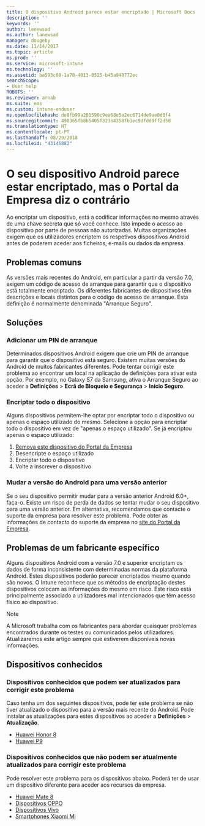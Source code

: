 ```yaml
---
title: O dispositivo Android parece estar encriptado | Microsoft Docs
description: ''
keywords: ''
author: lenewsad
ms.author: lanewsad
manager: dougeby
ms.date: 11/14/2017
ms.topic: article
ms.prod: ''
ms.service: microsoft-intune
ms.technology: ''
ms.assetid: ba593c08-1a78-4013-8525-b45a948772ec
searchScope:
- User help
ROBOTS: ''
ms.reviewer: arnab
ms.suite: ems
ms.custom: intune-enduser
ms.openlocfilehash: de8fb99a201590c9ea68e5a2ec6714de9ae0d0f4
ms.sourcegitcommit: 490365fb8b5405f323b4358fb1ec9dfdd9ff2d58
ms.translationtype: HT
ms.contentlocale: pt-PT
ms.lasthandoff: 08/29/2018
ms.locfileid: "43146882"
---
```

# <a name="your-android-device-seems-to-be-encrypted-but-company-portal-says-otherwise"></a>O seu dispositivo Android parece estar encriptado, mas o Portal da Empresa diz o contrário

Ao encriptar um dispositivo, está a codificar informações no mesmo através de uma chave secreta que só você conhece. Isto impede o acesso ao dispositivo por parte de pessoas não autorizadas. Muitas organizações exigem que os utilizadores encriptem os respetivos dispositivos Android antes de poderem aceder aos ficheiros, e-mails ou dados da empresa.

## <a name="common-issues"></a>Problemas comuns

As versões mais recentes do Android, em particular a partir da versão 7.0, exigem um código de acesso de arranque para garantir que o dispositivo está totalmente encriptado. Os diferentes fabricantes de dispositivos têm descrições e locais distintos para o código de acesso de arranque. Esta definição é normalmente denominada "Arranque Seguro". 

## <a name="solutions"></a>Soluções

### <a name="add-a-startup-pin"></a>Adicionar um PIN de arranque

Determinados dispositivos Android exigem que crie um PIN de arranque para garantir que o dispositivo está seguro. Existem muitas versões do Android de muitos fabricantes diferentes. Pode tentar corrigir este problema ao encontrar um local na aplicação de definições para ativar esta opção. Por exemplo, no Galaxy S7 da Samsung, ativa o Arranque Seguro ao aceder a **Definições** > **Ecrã de Bloqueio e Segurança** > **Início Seguro**.  

### <a name="encrypt-the-entire-device"></a>Encriptar todo o dispositivo

Alguns dispositivos permitem-lhe optar por encriptar todo o dispositivo ou apenas o espaço utilizado do mesmo. Selecione a opção para encriptar todo o dispositivo em vez de "apenas o espaço utilizado". Se já encriptou apenas o espaço utilizado:

1. [Remova este dispositivo do Portal da Empresa](unenroll-your-device-from-intune-android.md)
2. Desencripte o espaço utilizado
3. Encriptar todo o dispositivo
4. Volte a inscrever o dispositivo

### <a name="downgrade-your-version-of-android"></a>Mudar a versão do Android para uma versão anterior

Se o seu dispositivo permitir mudar para a versão anterior Android 6.0+, faça-o. Existe um risco de perda de dados se tentar mudar o seu dispositivo para uma versão anterior. Em alternativa, recomendamos que contacte o suporte da empresa para resolver este problema. Pode obter as informações de contacto do suporte da empresa no [site do Portal da Empresa](https://go.microsoft.com/fwlink/?linkid=2010980).

## <a name="specific-manufacturer-issues"></a>Problemas de um fabricante específico

Alguns dispositivos Android com a versão 7.0 e superior encriptam os dados de forma inconsistente com determinadas normas da plataforma Android. Estes dispositivos poderão parecer encriptados mesmo quando são novos. O Intune reconhece que os métodos de encriptação destes dispositivos colocam as informações do mesmo em risco. Este risco está principalmente associado a utilizadores mal intencionados que têm acesso físico ao dispositivo.

> [!Note]
> A Microsoft trabalha com os fabricantes para abordar quaisquer problemas encontrados durante os testes ou comunicados pelos utilizadores. Atualizaremos este artigo sempre que estiverem disponíveis novas informações. 

## <a name="known-devices"></a>Dispositivos conhecidos

### <a name="known-devices-that-can-be-updated-to-fix-this-issue"></a>Dispositivos conhecidos que podem ser atualizados para corrigir este problema

Caso tenha um dos seguintes dispositivos, pode ter este problema se não tiver atualizado o dispositivo para a versão mais recente do Android. Pode instalar as atualizações para estes dispositivos ao aceder a **Definições** > **Atualização**. 

- [Huawei Honor 8](https://consumer.huawei.com/us/support/phones/honor-8/)
- [Huawei P9](http://consumer.huawei.com/en/phones/p9/)

### <a name="known-devices-that-currently-cannot-be-updated-to-fix-this-issue"></a>Dispositivos conhecidos que não podem ser atualmente atualizados para corrigir este problema

Pode resolver este problema para os dispositivos abaixo. Poderá ter de usar um dispositivo diferente para aceder aos recursos da empresa. 

- [Huawei Mate 8](https://consumer.huawei.com/en/mobile-phones/mate8/index.htm)
- [Dispositivos OPPO](http://www.oppo.com/en/smartphones)
- [Dispositivos Vivo](https://www.vivo.co.in)
- [Smartphones Xiaomi Mi](https://xiaomi-mi.com/mi-smartphones/)
